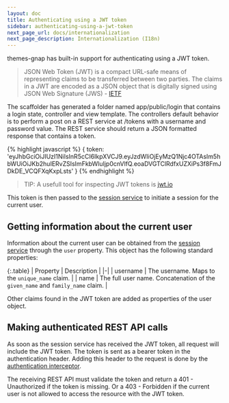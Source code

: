 ```yaml
---
layout: doc
title: Authenticating using a JWT token
sidebar: authenticating-using-a-jwt-token
next_page_url: docs/internationalization
next_page_description: Internationalization (I18n)
---
```


themes-gnap has built-in support for authenticating using a JWT token.

> JSON Web Token (JWT) is a compact URL-safe means of representing claims to be transferred between two parties. The claims in a JWT are encoded as a JSON object that is digitally signed using JSON Web Signature (JWS) - [IETF](http://tools.ietf.org/html/draft-ietf-oauth-json-web-token)

The scaffolder has generated a folder named app/public/login that contains a login state, controller and view template. The controllers default behavior is to perform a post on a REST service at /tokens with a username and password value. The REST service should return a JSON formatted response that contains a token.

{% highlight javascript %}
{
    token: 'eyJhbGciOiJIUzI1NiIsInR5cCI6IkpXVCJ9.eyJzdWIiOjEyMzQ1Njc4OTAsIm5hbWUiOiJKb2huIERvZSIsImFkbWluIjp0cnVlfQ.eoaDVGTClRdfxUZXiPs3f8FmJDkDE_VCQFXqKxpLsts'
}
{% endhighlight %}

> TIP: A usefull tool for inspecting JWT tokens is [jwt.io](http://jwt.io)

This token is then passed to the [session service](https://github.com/infrabel/themes-gnap/blob/master/custom/gnap-angular/js/develop/gnap/session.service.js) to initiate a session for the current user.

## Getting information about the current user

Information about the current user can be obtained from the [session service](https://github.com/infrabel/themes-gnap/blob/master/custom/gnap-angular/js/develop/gnap/session.service.js) through the `user` property. This object has the following standard properties:

{:.table}
| Property | Description |
|-|
| username | The username. Maps to the `unique_name` claim. |
| name | The full user name. Concatenation of the `given_name` and `family_name` claim. |

Other claims found in the JWT token are added as properties of the user object.

## Making authenticated REST API calls

As soon as the session service has received the JWT token, all request will include the JWT token. The token is sent as a bearer token in the authentication header. Adding this header to the request is done by the [authentication interceptor](https://github.com/infrabel/themes-gnap/blob/master/custom/gnap-angular/js/develop/gnap/authentication.interceptor.js).

The receiving REST API must validate the token and return a 401 - Unauthorized if the token is missing. Or a 403 - Forbidden if the current user is not allowed to access the resource with the JWT token.
